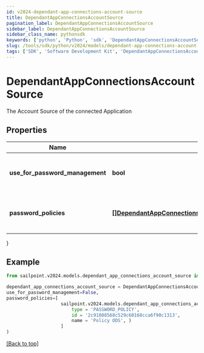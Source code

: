 ```yaml
---
id: v2024-dependant-app-connections-account-source
title: DependantAppConnectionsAccountSource
pagination_label: DependantAppConnectionsAccountSource
sidebar_label: DependantAppConnectionsAccountSource
sidebar_class_name: pythonsdk
keywords: ['python', 'Python', 'sdk', 'DependantAppConnectionsAccountSource', 'V2024DependantAppConnectionsAccountSource'] 
slug: /tools/sdk/python/v2024/models/dependant-app-connections-account-source
tags: ['SDK', 'Software Development Kit', 'DependantAppConnectionsAccountSource', 'V2024DependantAppConnectionsAccountSource']
---
```


# DependantAppConnectionsAccountSource

The Account Source of the connected Application

## Properties

Name | Type | Description | Notes
------------ | ------------- | ------------- | -------------
**use_for_password_management** | **bool** | Use this Account Source for password management | [optional] [default to False]
**password_policies** | [**[]DependantAppConnectionsAccountSourcePasswordPoliciesInner**](dependant-app-connections-account-source-password-policies-inner) | A list of Password Policies for this Account Source | [optional] 
}

## Example

```python
from sailpoint.v2024.models.dependant_app_connections_account_source import DependantAppConnectionsAccountSource

dependant_app_connections_account_source = DependantAppConnectionsAccountSource(
use_for_password_management=False,
password_policies=[
                    sailpoint.v2024.models.dependant_app_connections_account_source_password_policies_inner.DependantAppConnections_accountSource_passwordPolicies_inner(
                        type = 'PASSWORD_POLICY', 
                        id = '2c91808568c529c60168cca6f90c1313', 
                        name = 'Policy ODS', )
                    ]
)

```
[[Back to top]](#) 

